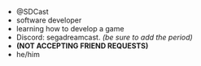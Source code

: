 - @SDCast
- software developer
- learning how to develop a game 
- Discord: segadreamcast. *(be sure to add the period)*
- **(NOT ACCEPTING FRIEND REQUESTS)**
- he/him
